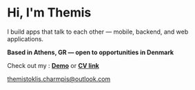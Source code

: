 # Hi, I'm Themis

I build apps that talk to each other — mobile, backend, and web applications.

**Based in Athens, GR — open to opportunities in Denmark**

Check out my :
[**Demo**](https://remember2hydrate.github.io/bingepal/) or [**CV link**](https://drive.google.com/file/d/1V_EZr8vcUalnMWdEc_Zy1-dczqLQoUsp/view)

[themistoklis.charmpis@outlook.com](mailto:themistoklis.charmpis@outlook.com) 
